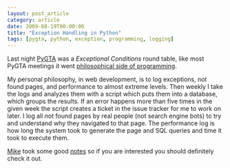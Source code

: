 ```yaml
---
layout: post_article
category: article
date: 2009-08-19T00:00:00
title: "Exception Handling in Python"
tags: [pygta, python, exception, programming, logging]
---
```


Last night [PyGTA](http://pygta.org/ "Python Greater Toronto Area User Group") was a _Exceptional Conditions_ round table, like most PyGTA meetings it went [philosophical side of programming](http://tomlowshang.blogspot.com/2009/08/exceptional-condition.html "Tom Low-Shang: Exceptional Condition").

My personal philosophy, in web development, is to log exceptions, not found pages, and performance to almost extreme levels. Then weekly I take the logs and analyzes them with a script which puts them into a database, which groups the results. If an error happens more than five times in the given week the script creates a ticket in the issue tracker for me to work on later. I log all not found pages by real people (not search engine bots) to try and understand why they navigated to that page. The performance log is how long the system took to generate the page and SQL queries and time it took to execute them.

[Mike](http://blog.vrplumber.com/) took some good [notes](http://pygta.vrplumber.com/exceptional-conditions.html) so if you are interested you should definitely check it out.
